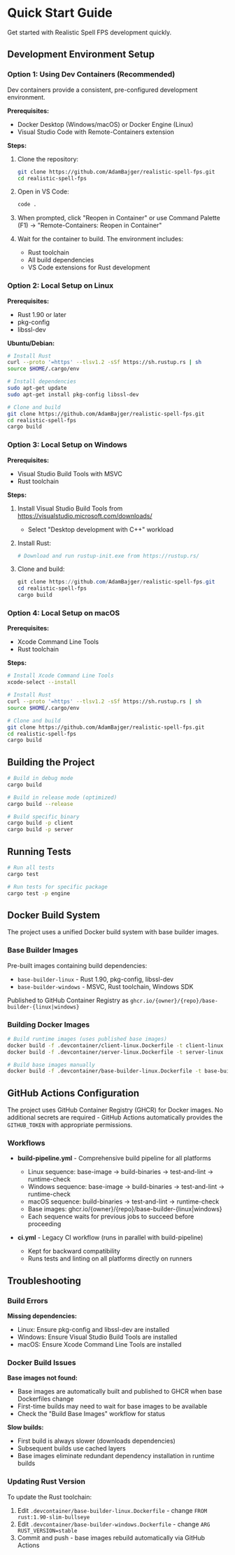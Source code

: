 # Quick Start Guide

Get started with Realistic Spell FPS development quickly.

## Development Environment Setup

### Option 1: Using Dev Containers (Recommended)

Dev containers provide a consistent, pre-configured development environment.

**Prerequisites:**
- Docker Desktop (Windows/macOS) or Docker Engine (Linux)
- Visual Studio Code with Remote-Containers extension

**Steps:**
1. Clone the repository:
   ```bash
   git clone https://github.com/AdamBajger/realistic-spell-fps.git
   cd realistic-spell-fps
   ```

2. Open in VS Code:
   ```bash
   code .
   ```

3. When prompted, click "Reopen in Container" or use Command Palette (F1) → "Remote-Containers: Reopen in Container"

4. Wait for the container to build. The environment includes:
   - Rust toolchain
   - All build dependencies
   - VS Code extensions for Rust development

### Option 2: Local Setup on Linux

**Prerequisites:**
- Rust 1.90 or later
- pkg-config
- libssl-dev

**Ubuntu/Debian:**
```bash
# Install Rust
curl --proto '=https' --tlsv1.2 -sSf https://sh.rustup.rs | sh
source $HOME/.cargo/env

# Install dependencies
sudo apt-get update
sudo apt-get install pkg-config libssl-dev

# Clone and build
git clone https://github.com/AdamBajger/realistic-spell-fps.git
cd realistic-spell-fps
cargo build
```

### Option 3: Local Setup on Windows

**Prerequisites:**
- Visual Studio Build Tools with MSVC
- Rust toolchain

**Steps:**
1. Install Visual Studio Build Tools from https://visualstudio.microsoft.com/downloads/
   - Select "Desktop development with C++" workload
   
2. Install Rust:
   ```powershell
   # Download and run rustup-init.exe from https://rustup.rs/
   ```

3. Clone and build:
   ```powershell
   git clone https://github.com/AdamBajger/realistic-spell-fps.git
   cd realistic-spell-fps
   cargo build
   ```

### Option 4: Local Setup on macOS

**Prerequisites:**
- Xcode Command Line Tools
- Rust toolchain

**Steps:**
```bash
# Install Xcode Command Line Tools
xcode-select --install

# Install Rust
curl --proto '=https' --tlsv1.2 -sSf https://sh.rustup.rs | sh
source $HOME/.cargo/env

# Clone and build
git clone https://github.com/AdamBajger/realistic-spell-fps.git
cd realistic-spell-fps
cargo build
```

## Building the Project

```bash
# Build in debug mode
cargo build

# Build in release mode (optimized)
cargo build --release

# Build specific binary
cargo build -p client
cargo build -p server
```

## Running Tests

```bash
# Run all tests
cargo test

# Run tests for specific package
cargo test -p engine
```

## Docker Build System

The project uses a unified Docker build system with base builder images.

### Base Builder Images

Pre-built images containing build dependencies:
- `base-builder-linux` - Rust 1.90, pkg-config, libssl-dev
- `base-builder-windows` - MSVC, Rust toolchain, Windows SDK

Published to GitHub Container Registry as `ghcr.io/{owner}/{repo}/base-builder-{linux|windows}`

### Building Docker Images

```bash
# Build runtime images (uses published base images)
docker build -f .devcontainer/client-linux.Dockerfile -t client-linux .
docker build -f .devcontainer/server-linux.Dockerfile -t server-linux .

# Build base images manually
docker build -f .devcontainer/base-builder-linux.Dockerfile -t base-builder-linux .
```

## GitHub Actions Configuration

The project uses GitHub Container Registry (GHCR) for Docker images. No additional secrets are required - GitHub Actions automatically provides the `GITHUB_TOKEN` with appropriate permissions.

### Workflows

- **build-pipeline.yml** - Comprehensive build pipeline for all platforms
  - Linux sequence: base-image → build-binaries → test-and-lint → runtime-check
  - Windows sequence: base-image → build-binaries → test-and-lint → runtime-check
  - macOS sequence: build-binaries → test-and-lint → runtime-check
  - Base images: ghcr.io/{owner}/{repo}/base-builder-{linux|windows}
  - Each sequence waits for previous jobs to succeed before proceeding
  
- **ci.yml** - Legacy CI workflow (runs in parallel with build-pipeline)
  - Kept for backward compatibility
  - Runs tests and linting on all platforms directly on runners

## Troubleshooting

### Build Errors

**Missing dependencies:**
- Linux: Ensure pkg-config and libssl-dev are installed
- Windows: Ensure Visual Studio Build Tools are installed
- macOS: Ensure Xcode Command Line Tools are installed

### Docker Build Issues

**Base images not found:**
- Base images are automatically built and published to GHCR when base Dockerfiles change
- First-time builds may need to wait for base images to be available
- Check the "Build Base Images" workflow for status

**Slow builds:**
- First build is always slower (downloads dependencies)
- Subsequent builds use cached layers
- Base images eliminate redundant dependency installation in runtime builds

### Updating Rust Version

To update the Rust toolchain:
1. Edit `.devcontainer/base-builder-linux.Dockerfile` - change `FROM rust:1.90-slim-bullseye`
2. Edit `.devcontainer/base-builder-windows.Dockerfile` - change `ARG RUST_VERSION=stable`
3. Commit and push - base images rebuild automatically via GitHub Actions
